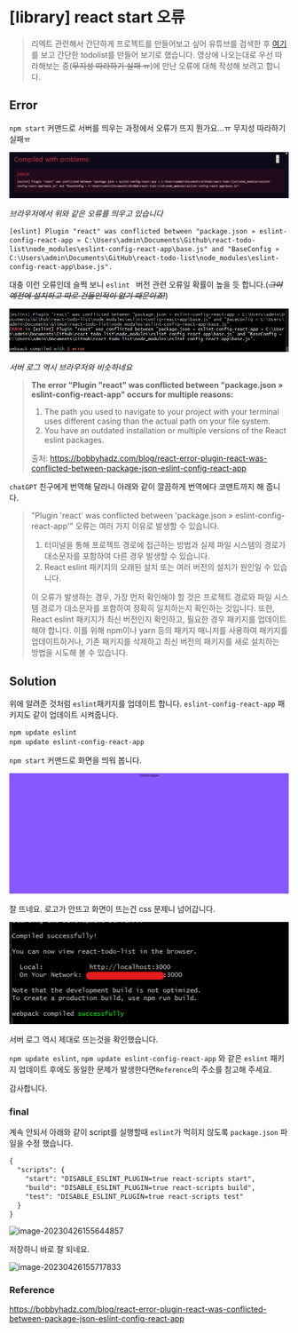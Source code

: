 # [library] react start 오류

> 리엑트 관련해서 간단하게 프로젝트를 만들어보고 싶어 유튜브를 검색한 후 [여기](https://www.youtube.com/watch?v=LoYbN6qoQHA)를 보고 간단한 todolist를 만들어 보기로 했습니다. 영상에 나오는대로 우선 따라해보는 중(~~무지성 따라하기 실패 ㅠ~~)에 만난 오류에 대해 작성해 보려고 합니다.

## Error

`npm start` 커맨드로 서버를 띄우는 과정에서 오류가 뜨지 뭔가요...ㅠ 무지성 따라하기 실패ㅠ

![image-20230426150128813](https://raw.githubusercontent.com/KrGil/blog-contents-b/53638381a36e83fc90daef62cecab37edba2c747/software/web-development/react/error.assets/image-20230426150128813.png)

*브라우저에서 위와 같은 오류를 띄우고 있습니다*

```
[eslint] Plugin "react" was conflicted between "package.json » eslint-config-react-app » C:\Users\admin\Documents\Github\react-todo-list\node_modules\eslint-config-react-app\base.js" and "BaseConfig » C:\Users\admin\Documents\GitHub\react-todo-list\node_modules\eslint-config-react-app\base.js".
```

대충 이런 오류인데 슬쩍 보니 `eslint ` 버전 관련 오류일 확률이 높을 듯 합니다.(~~*그야 예전에 설치하고 따로 건들인적이 없기 때문이죠!*~~)



![image-20230426150242275](https://raw.githubusercontent.com/KrGil/blog-contents-b/53638381a36e83fc90daef62cecab37edba2c747/software/web-development/react/error.assets/image-20230426150242275.png)

*서버 로그 역시 브라우저와 비슷하네요*

> **The error "Plugin "react" was conflicted between "package.json » eslint-config-react-app" occurs for multiple reasons:**
>
> 1. The path you used to navigate to your project with your terminal uses different casing than the actual path on your file system.
> 2. You have an outdated installation or multiple versions of the React eslint packages.
>
> 출처: https://bobbyhadz.com/blog/react-error-plugin-react-was-conflicted-between-package-json-eslint-config-react-app

`chatGPT` 친구에게 번역해 달라니 아래와 같이 깔끔하게 번역에다 코맨트까지 해 줍니다.

> "Plugin 'react' was conflicted between 'package.json » eslint-config-react-app'" 오류는 여러 가지 이유로 발생할 수 있습니다.
>
> 1. 터미널을 통해 프로젝트 경로에 접근하는 방법과 실제 파일 시스템의 경로가 대소문자를 포함하여 다른 경우 발생할 수 있습니다.
> 2. React eslint 패키지의 오래된 설치 또는 여러 버전의 설치가 원인일 수 있습니다.
>
> 이 오류가 발생하는 경우, 가장 먼저 확인해야 할 것은 프로젝트 경로와 파일 시스템 경로가 대소문자를 포함하여 정확히 일치하는지 확인하는 것입니다. 또한, React eslint 패키지가 최신 버전인지 확인하고, 필요한 경우 패키지를 업데이트해야 합니다. 이를 위해 npm이나 yarn 등의 패키지 매니저를 사용하여 패키지를 업데이트하거나, 기존 패키지를 삭제하고 최신 버전의 패키지를 새로 설치하는 방법을 시도해 볼 수 있습니다.



## Solution

위에 알려준 것처럼 `eslint`패키지를 업데이트 합니다.  `eslint-config-react-app` 패키지도 같이 업데이트 시켜줍니다.

```bash
npm update eslint
npm update eslint-config-react-app
```

`npm start` 커맨드로 화면을 띄워 봅니다.

![image-20230426151615387](https://raw.githubusercontent.com/KrGil/blog-contents-b/53638381a36e83fc90daef62cecab37edba2c747/software/web-development/react/error.assets/image-20230426151615387.png)

잘 뜨네요. 로고가 안뜨고 화면이 뜨는건 css 문제니 넘어갑니다.

![image-20230426150445796](https://raw.githubusercontent.com/KrGil/blog-contents-b/53638381a36e83fc90daef62cecab37edba2c747/software/web-development/react/error.assets/image-20230426150445796.png)

서버 로그 역시 제대로 뜨는것을 확인했습니다.

`npm update eslint`,  `npm update eslint-config-react-app` 와 같은 `eslint` 패키지 업데이트 후에도 동일한 문제가 발생한다면`Reference`의 주소를 참고해 주세요.



감사합니다. 



### final

계속 안되서 아래와 같이 script를 실행할때 `eslint`가 먹히지 않도록 `package.json` 파일을 수정 했습니다.

```script
{
  "scripts": {
    "start": "DISABLE_ESLINT_PLUGIN=true react-scripts start",
    "build": "DISABLE_ESLINT_PLUGIN=true react-scripts build",
    "test": "DISABLE_ESLINT_PLUGIN=true react-scripts test"
  }
}
```

![image-20230426155644857](C:\Users\admin\Documents\GitHub\blog-contents-b\software\web-development\react\error.assets\image-20230426155644857.png)

저장하니 바로 잘 되네요.

![image-20230426155717833](C:\Users\admin\Documents\GitHub\blog-contents-b\software\web-development\react\error.assets\image-20230426155717833.png)

### Reference

https://bobbyhadz.com/blog/react-error-plugin-react-was-conflicted-between-package-json-eslint-config-react-app